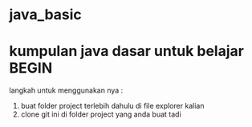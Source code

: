# java_basic

<h1>kumpulan java dasar untuk belajar BEGIN</h1>

langkah untuk menggunakan nya :
1. buat folder project terlebih dahulu di file explorer kalian
2. clone git ini di folder project yang anda buat tadi
